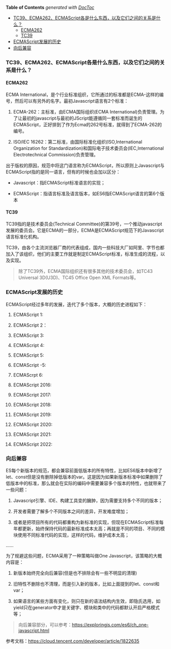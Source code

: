 <!-- START doctoc generated TOC please keep comment here to allow auto update -->
<!-- DON'T EDIT THIS SECTION, INSTEAD RE-RUN doctoc TO UPDATE -->
**Table of Contents**  *generated with [DocToc](https://github.com/thlorenz/doctoc)*

- [TC39、ECMA262、ECMAScript各是什么东西，以及它们之间的关系是什么？](#tc39ecma262ecmascript%E5%90%84%E6%98%AF%E4%BB%80%E4%B9%88%E4%B8%9C%E8%A5%BF%E4%BB%A5%E5%8F%8A%E5%AE%83%E4%BB%AC%E4%B9%8B%E9%97%B4%E7%9A%84%E5%85%B3%E7%B3%BB%E6%98%AF%E4%BB%80%E4%B9%88)
  - [ECMA262](#ecma262)
  - [TC39](#tc39)
- [ECMAScript发展的历史](#ecmascript%E5%8F%91%E5%B1%95%E7%9A%84%E5%8E%86%E5%8F%B2)
- [向后兼容](#%E5%90%91%E5%90%8E%E5%85%BC%E5%AE%B9)

<!-- END doctoc generated TOC please keep comment here to allow auto update -->

### TC39、ECMA262、ECMAScript各是什么东西，以及它们之间的关系是什么？

#### ECMA262

ECMA International，是个行业标准组织，它所通过的标准都是ECMA-<nnn>这样的编号，然后可以有另外的名字。最初Javascript语言有2个标准：

1. ECMA-262：主标准，由ECMA国际组织(ECMA International)负责管理。为了让最初的javascript与最初的JScript能遵循同一套标准而诞生的ECMAScript，正好排到了作为Ecma的262号标准，就得到了ECMA-262的编号。

2. ISO/IEC 16262：第二标准，由国际标准化组织(ISO,International Organization for Standardization)和国际电子技术委员会(IEC,International Electrotechnical Commission)负责管理。

出于版权的原因，规范中将这门语言称为ECMAScript，所以原则上Javascript与ECMAScript指的是同一语言，但有的时候也会加以区分：

- Javascript：指ECMAScript标准语言的实现；

- ECMAScript：指语言标准及语言版本，如ES6指ECMAScript语言的第6个版本

#### TC39

TC39指的是技术委员会(Technical Committee)的第39号，一个推动javascript发展的委员会。它是ECMA的一部分，ECMA是ECMAScript规范下的Javascript语言标准化机构。

TC39，由各个主流浏览器厂商的代表组成，国内一些科技大厂如阿里、字节也都加入了该组织，他们的主要工作就是制定ECMAScript标准，标准生成的流程，以及实现。

> 除了TC39外，ECMA国际组织还有很多其他的技术委员会，如TC43 Universal 3D(U3D)、TC45 Office Open XML Formats等。

### ECMAScript发展的历史

ECMAScript经过多年的发展，迭代了多个版本，大概的历史进程如下：

1. ECMAScript 1:

2. ECMAScript 2：

3. ECMAScript 3:

4. ECMAScript 4:

5. ECMAScript 5:

6. ECMAScript -5:

7. ECMAScrpt 6:

8. ECMAScript 2016:

9. ECMAScript 2017:

10. ECMAScript 2018:

11. ECMAScript 2019:

12. ECMAScript 2020:

13. ECMAScript 2021:

14. ECMAScript 2022:

### 向后兼容

ES每个新版本的规范，都会兼容前面低版本的所有特性，比如ES6版本中新增了let、const但是没有删除掉低版本的var。这是因为如果新版本标准中如果删除了低版本中的标准，那么就会在实际的编码中需要兼容多个版本的特性，也就带来了一些问题：

1. Javascript引擎、IDE、构建工具变的臃肿，因为需要支持多个不同的版本；

2. 开发者需要了解多个不同版本之间的差异，开发难度增加；

3. 或者是把项目所有的代码都重构为新标准的实现，但现在ECMAScript标准每年都更新，始终保持代码的最新标准成本太高；再就是不同的项目、不同的模块使用不同标准代码的实现，这样的代码，维护成本太高；

……

为了规避这些问题，ECMA采用了一种策略叫做One Javascript，该策略的大概内容是：

1. 新版本始终完全向后兼容(但是也不排除会有一些不明显的清理)

2. 旧特性不删除也不清理，而是引入新的版本，比如上面提到的let、const和var；

3. 如果语言的某些方面有变化，则只在新的语法结构内生效，即隐氏选用，如yield只在generator中才是关键字、模块和类中的代码都默认开启严格模式等；

> 向后兼容部分，可以参考：https://exploringjs.com/es6/ch_one-javascript.html


参考文档：https://cloud.tencent.com/developer/article/1822635